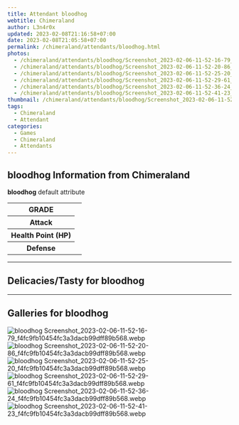 ```yaml
---
title: Attendant bloodhog
webtitle: Chimeraland
author: L3n4r0x
updated: 2023-02-08T21:16:58+07:00
date: 2023-02-08T21:05:58+07:00
permalink: /chimeraland/attendants/bloodhog.html
photos:
  - /chimeraland/attendants/bloodhog/Screenshot_2023-02-06-11-52-16-79_f4fc9fb10454fc3a3dacb99dff89b568.webp
  - /chimeraland/attendants/bloodhog/Screenshot_2023-02-06-11-52-20-86_f4fc9fb10454fc3a3dacb99dff89b568.webp
  - /chimeraland/attendants/bloodhog/Screenshot_2023-02-06-11-52-25-20_f4fc9fb10454fc3a3dacb99dff89b568.webp
  - /chimeraland/attendants/bloodhog/Screenshot_2023-02-06-11-52-29-61_f4fc9fb10454fc3a3dacb99dff89b568.webp
  - /chimeraland/attendants/bloodhog/Screenshot_2023-02-06-11-52-36-24_f4fc9fb10454fc3a3dacb99dff89b568.webp
  - /chimeraland/attendants/bloodhog/Screenshot_2023-02-06-11-52-41-23_f4fc9fb10454fc3a3dacb99dff89b568.webp
thumbnail: /chimeraland/attendants/bloodhog/Screenshot_2023-02-06-11-52-16-79_f4fc9fb10454fc3a3dacb99dff89b568.webp
tags:
  - Chimeraland
  - Attendant
categories:
  - Games
  - Chimeraland
  - Attendants
---
```


<section id="bootstrap-wrapper"><link rel="stylesheet" href="https://rawcdn.githack.com/dimaslanjaka/Web-Manajemen/bb6505ea081a75a7c845f65fb9d939276931c82f/css/bootstrap-4.5-wrapper.css"/><h2>bloodhog Information from Chimeraland</h2><p><b>bloodhog</b> default attribute <table><tr><th>GRADE</th><td></td></tr><tr><th>Attack</th><td></td></tr><tr><th>Health Point (HP)</th><td></td></tr><tr><th>Defense</th><td></td></tr></table></p><hr/><h2>Delicacies/Tasty for bloodhog</h2><hr/><div id="gallery"><h2>Galleries for bloodhog</h2><div class="row"><div class="col-lg-6 col-12"><img src="/chimeraland/attendants/bloodhog/Screenshot_2023-02-06-11-52-16-79_f4fc9fb10454fc3a3dacb99dff89b568.webp" alt="bloodhog Screenshot_2023-02-06-11-52-16-79_f4fc9fb10454fc3a3dacb99dff89b568.webp"/></div><div class="col-lg-6 col-12"><img src="/chimeraland/attendants/bloodhog/Screenshot_2023-02-06-11-52-20-86_f4fc9fb10454fc3a3dacb99dff89b568.webp" alt="bloodhog Screenshot_2023-02-06-11-52-20-86_f4fc9fb10454fc3a3dacb99dff89b568.webp"/></div><div class="col-lg-6 col-12"><img src="/chimeraland/attendants/bloodhog/Screenshot_2023-02-06-11-52-25-20_f4fc9fb10454fc3a3dacb99dff89b568.webp" alt="bloodhog Screenshot_2023-02-06-11-52-25-20_f4fc9fb10454fc3a3dacb99dff89b568.webp"/></div><div class="col-lg-6 col-12"><img src="/chimeraland/attendants/bloodhog/Screenshot_2023-02-06-11-52-29-61_f4fc9fb10454fc3a3dacb99dff89b568.webp" alt="bloodhog Screenshot_2023-02-06-11-52-29-61_f4fc9fb10454fc3a3dacb99dff89b568.webp"/></div><div class="col-lg-6 col-12"><img src="/chimeraland/attendants/bloodhog/Screenshot_2023-02-06-11-52-36-24_f4fc9fb10454fc3a3dacb99dff89b568.webp" alt="bloodhog Screenshot_2023-02-06-11-52-36-24_f4fc9fb10454fc3a3dacb99dff89b568.webp"/></div><div class="col-lg-6 col-12"><img src="/chimeraland/attendants/bloodhog/Screenshot_2023-02-06-11-52-41-23_f4fc9fb10454fc3a3dacb99dff89b568.webp" alt="bloodhog Screenshot_2023-02-06-11-52-41-23_f4fc9fb10454fc3a3dacb99dff89b568.webp"/></div></div></div></section>